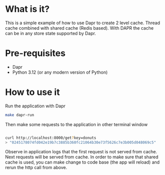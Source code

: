 # What is it?

This is a simple example of how to use Dapr to create 2 level cache.
Thread cache combined with shared cache (Redis based). With DAPR 
the cache can be in any store state supported by Dapr.

# Pre-requisites

- Dapr
- Python 3.12 (or any modern version of Python)

# How to use it

Run the application with Dapr
```bash
make dapr-run
```

Then make some requests to the application in other terminal window
```bash

curl http://localhost:8000/get?key=donuts
> "0245178074fd042e19b7c3885b360fc21064b30e73f5626c7e3b005d048069c5"

```
Observe in application logs that the first request is not served from cache.
Next requests will be served from cache. 
In order to make sure that shared cache is used, you can make change to code base  (the app will reload) and rerun the http call from above. 

